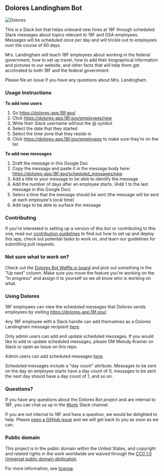 ## Dolores Landingham Bot

![Dolores](http://seattletimes.nwsource.com/ABPub/2006/05/11/2002987603.jpg)

This is a Slack bot that helps onboard new hires at 18F through scheduled Slack
messages about topics relevant to 18F and GSA employees. Messages will be
scheduled once per day and will trickle out to employees over the course of 60
days.

Mrs. Landingham will teach 18F employees about working in the federal
government, how to set up travel, how to add their biographical information and
pictures to our website, and other facts that will help them get acclimated to
both 18F and the federal government.

Please file an issue if you have any questions about Mrs. Landingham.

### Usage Instructions

**To add new users**

1. Go https://dolores-app.18f.gov/
2. Click https://dolores-app.18f.gov/employees/new
3. Write their Slack username without the @ symbol
4. Select the date that they started
5. Select the time zone that they reside in
6. Click https://dolores-app.18f.gov/employees to make sure they’re on the list

**To add new messages**

1. Draft the message in this Google Doc
2. Copy the message and paste it in the message body here: https://dolores-app.18f.gov/scheduled_messages/new
3. Add a title to your message to be able to identify the message 
4. Add the number of days after an employee starts. (Add 1 to the last message in this Google Doc)
5. Select a time that the message should be sent (the message will be sent at each employee's local time)
6. Add tags to be able to surface the message


### Contributing

If you're interested in setting up a version of this bot or contributing to this one, read our [contribution guidelines](CONTRIBUTING.md) to find out how to set up and deploy this app, check out potential tasks to work on, and learn our guidelines for submitting pull requests.

### Not sure what to work on?

Check out the [Dolores Bot Waffle.io
board](https://waffle.io/18F/dolores-landingham-bot) and pick out something in
the "Up next" column. Make sure you move the feature you're working on the "In
progress" and assign it to yourself so we all know who is working on what.

### Using Dolores

18F employees can view the scheduled messages that Dolores sends employees by visiting
https://dolores-app.18f.gov/.

Any 18F employee with a Slack handle can add themselves as a Dolores Landingham
message recipient [here](https://dolores-app.18f.gov/).

Only admin users can add and update scheduled messages. If you would like to
add or update scheduled messages, please DM Melody Kramer on Slack or open an
Issue on this repo.

Admin users can add scheduled messages
[here](https://dolores-app.18f.gov/scheduled_messages/new).

Scheduled messages include a "day count" attribute. Messages to be sent on the
day an employee starts have a day count of 0, messages to be sent the next day
should have a day count of 1, and so on.

### Questions?

If you have any questions about the Dolores Bot project and are internal to 18F,
you can chat us up in the [#bots](https://18f.slack.com/messages/bots/) Slack
channel.

If you are not internal to 18F and have a question, we would be delighted to
help. Please [open a GitHub
issue](https://github.con/18F/dolores-landingham-bot/issues/new) and we will get back to
you as soon as we can.

### Public domain

This project is in the public domain within the United States, and
copyright and related rights in the work worldwide are waived through
the [CC0 1.0 Universal public domain dedication](https://creativecommons.org/publicdomain/zero/1.0/).

For more information, see [license](LICENSE.md).
